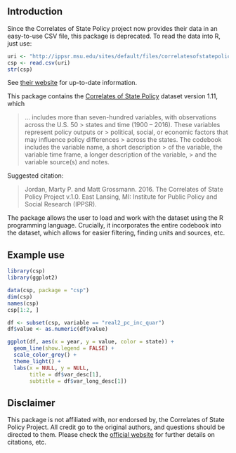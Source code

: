 Introduction
------------

Since the Correlates of State Policy project now provides their data in
an easy-to-use CSV file, this package is deprecated. To read the data
into R, just use:

``` r
uri <- "http://ippsr.msu.edu/sites/default/files/correlatesofstatepolicyprojectv2_1.csv"
csp <- read.csv(uri)
str(csp)
```

See [their
website](http://ippsr.msu.edu/public-policy/correlates-state-policy) for
up-to-date information.

This package contains the [Correlates of State
Policy](http://ippsr.msu.edu/public-policy/correlates-state-policy)
dataset version 1.11, which

> … includes more than seven-hundred variables, with observations across
> the U.S. 50 &gt; states and time (1900 – 2016). These variables
> represent policy outputs or &gt; political, social, or economic
> factors that may influence policy differences &gt; across the states.
> The codebook includes the variable name, a short description &gt; of
> the variable, the variable time frame, a longer description of the
> variable, &gt; and the variable source(s) and notes.

Suggested citation:

> Jordan, Marty P. and Matt Grossmann. 2016. The Correlates of State
> Policy Project v.1.0. East Lansing, MI: Institute for Public Policy
> and Social Research (IPPSR).

The package allows the user to load and work with the dataset using the
R programming language. Crucially, it incorporates the entire codebook
into the dataset, which allows for easier filtering, finding units and
sources, etc.

Example use
-----------

``` r
library(csp)
library(ggplot2)

data(csp, package = "csp")
dim(csp)
names(csp)
csp[1:2, ]
```

``` r
df <- subset(csp, variable == "real2_pc_inc_quar")
df$value <- as.numeric(df$value)

ggplot(df, aes(x = year, y = value, color = state)) +
  geom_line(show.legend = FALSE) +
  scale_color_grey() +
  theme_light() +
  labs(x = NULL, y = NULL,
       title = df$var_desc[1],
       subtitle = df$var_long_desc[1])
```

Disclaimer
----------

This package is not affiliated with, nor endorsed by, the Correlates of
State Policy Project. All credit go to the original authors, and
questions should be directed to them. Please check the [official
website](http://ippsr.msu.edu/public-policy/correlates-state-policy) for
further details on citations, etc.
